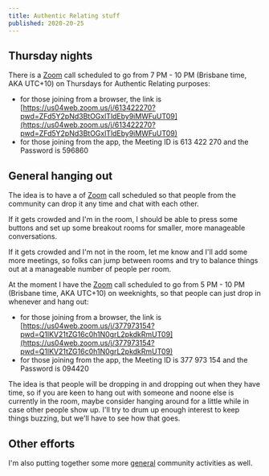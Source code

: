 ```yaml
---
title: Authentic Relating stuff
published: 2020-20-25
---
```


## Thursday nights

There is a [Zoom](https://zoom.us/) call scheduled to go from 7 PM - 10 PM (Brisbane time, AKA UTC+10) on Thursdays for Authentic Relating purposes:

- for those joining from a browser, the link is [https://us04web.zoom.us/j/613422270?pwd=ZFd5Y2pNd3BtOGxlTldEby9iMWFuUT09](https://us04web.zoom.us/j/613422270?pwd=ZFd5Y2pNd3BtOGxlTldEby9iMWFuUT09)
- for those joining from the app, the Meeting ID is 613 422 270 and the Password is 596860

## General hanging out

The idea is to have a of [Zoom](https://zoom.us/) call scheduled so that people from the community can drop it any time and chat with each other.

If it gets crowded and I'm in the room, I should be able to press some buttons and set up some breakout rooms for smaller, more manageable conversations.

If it gets crowded and I'm not in the room, let me know and I'll add some more meetings, so folks can jump between rooms and try to balance things out at a manageable number of people per room.

At the moment I have the [Zoom](https://zoom.us/) call scheduled to go from 5 PM - 10 PM (Brisbane time, AKA UTC+10) on weeknights, so that people can just drop in whenever and hang out:

- for those joining from a browser, the link is [https://us04web.zoom.us/j/377973154?pwd=Q1lKV21tZG16c0h1N0grL2pkdkRmUT09](https://us04web.zoom.us/j/377973154?pwd=Q1lKV21tZG16c0h1N0grL2pkdkRmUT09)
- for those joining from the app, the Meeting ID is 377 973 154 and the Password is 094420

The idea is that people will be dropping in and dropping out when they have time, so if you are keen to hang out with someone and noone else is currently in the room, maybe consider hanging around for a little while in case other people show up.  I'll try to drum up enough interest to keep things buzzing, but we'll have to see how that goes.

## Other efforts

I'm also putting together some more [general](./general.html) community activities as well.
